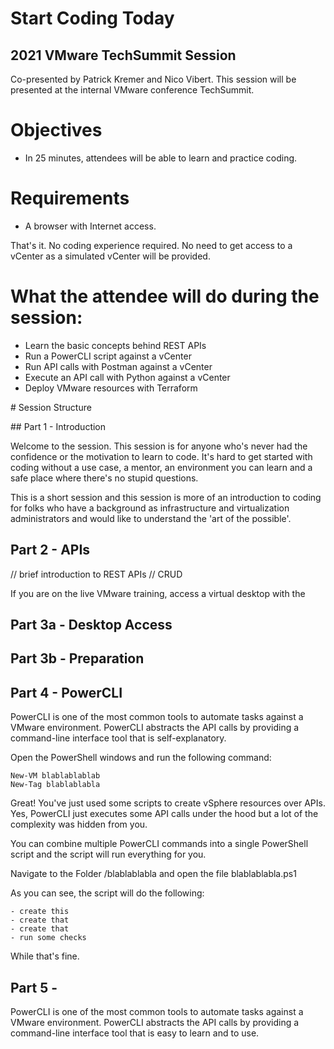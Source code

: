 # Start Coding Today 

## 2021 VMware TechSummit Session
Co-presented by Patrick Kremer and Nico Vibert.
This session will be presented at the internal VMware conference TechSummit.

# Objectives

- In 25 minutes, attendees will be able to learn and practice coding.

# Requirements

- A browser with Internet access.

That's it. No coding experience required. No need to get access to a vCenter as a simulated vCenter will be provided.

# What the attendee will do during the session:

- Learn the basic concepts behind REST APIs
- Run a PowerCLI script against a vCenter
- Run API calls with Postman against a vCenter
- Execute an API call with Python against a vCenter
- Deploy VMware resources with Terraform 

# Session Structure

## Part 1 - Introduction

Welcome to the session. This session is for anyone who's never had the confidence or the motivation to learn to code. 
It's hard to get started with coding without a use case, a mentor, an environment you can learn and a safe place where there's no stupid questions.

This is a short session and this session is more of an introduction to coding for folks who have a background as infrastructure and virtualization administrators and would like to understand the 'art of the possible'. 

## Part 2 - APIs

// brief introduction to REST APIs
// CRUD

If you are on the live VMware training, access a virtual desktop with the 
## Part 3a - Desktop Access

## Part 3b - Preparation

## Part 4 - PowerCLI

PowerCLI is one of the most common tools to automate tasks against a VMware environment. PowerCLI abstracts the API calls by providing a command-line interface tool that is self-explanatory.

Open the PowerShell windows and run the following command:

    New-VM blablablablab
    New-Tag blablablabla

Great! You've just used some scripts to create vSphere resources over APIs. Yes, PowerCLI just executes some API calls under the hood but a lot of the complexity was hidden from you.

You can combine multiple PowerCLI commands into a single PowerShell script and the script will run everything for you. 

Navigate to the Folder /blablablabla and open the file blablablabla.ps1

As you can see, the script will do the following:

    - create this
    - create that
    - create that
    - run some checks

While that's fine. 

## Part 5 - 

PowerCLI is one of the most common tools to automate tasks against a VMware environment. PowerCLI abstracts the API calls by providing a command-line interface tool that is easy to learn and to use.